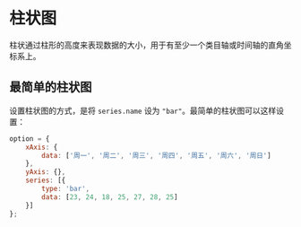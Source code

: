 # 柱状图

柱状通过柱形的高度来表现数据的大小，用于有至少一个类目轴或时间轴的直角坐标系上。

## 最简单的柱状图

设置柱状图的方式，是将 `series.name` 设为 `"bar"`。最简单的柱状图可以这样设置：

```js
option = {
    xAxis: {
        data: ['周一', '周二', '周三', '周四', '周五', '周六', '周日']
    },
    yAxis: {},
    series: [{
        type: 'bar',
        data: [23, 24, 18, 25, 27, 28, 25]
    }]
};
```
